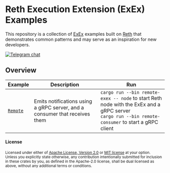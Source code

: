 # Reth Execution Extension (ExEx) Examples

This repository is a collection of [ExEx](https://reth.rs/developers/exex/exex.html) examples
built on [Reth](https://github.com/paradigmxyz/reth) that demonstrates common patterns and may serve as an inspiration
for new developers.

[![Telegram chat][telegram-badge]][telegram-url]

[telegram-badge]: https://img.shields.io/endpoint?color=neon&style=for-the-badge&url=https%3A%2F%2Ftg.sumanjay.workers.dev%2Fparadigm_reth
[telegram-url]: https://t.me/paradigm_reth

## Overview

| Example              | Description                                                                | Run                                                                                                                                                  |
| -------------------- | -------------------------------------------------------------------------- | ---------------------------------------------------------------------------------------------------------------------------------------------------- |
| [`Remote`](./remote) | Emits notifications using a gRPC server, and a consumer that receives them | `cargo run --bin remote-exex -- node` to start Reth node with the ExEx and a gRPC server<br>`cargo run --bin remote-consumer` to start a gRPC client |

#### License

<sup>
Licensed under either of <a href="LICENSE-APACHE">Apache License, Version
2.0</a> or <a href="LICENSE-MIT">MIT license</a> at your option.
</sup>

<br>

<sub>
Unless you explicitly state otherwise, any contribution intentionally submitted
for inclusion in these crates by you, as defined in the Apache-2.0 license,
shall be dual licensed as above, without any additional terms or conditions.
</sub>
